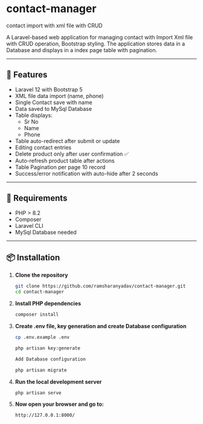 # contact-manager
contact import with xml file with CRUD

A Laravel-based web application for managing contact with Import Xml file with CRUD operation, Bootstrap styling. The application stores data in a Database and displays in a index page table with pagination.

---

## 🚀 Features

- Laravel 12 with Bootstrap 5
- XML file data import (name, phone)
- Single Contact save with name
- Data saved to MySql Database
- Table displays:
  - Sr No
  - Name
  - Phone
- Table auto-redirect after submit or update
- Editing contact entries
- Delete product only after user confirmation ✅
- Auto-refresh product table after actions
- Table Pagination per page 10 record
- Success/error notification with auto-hide after 2 seconds

---

## 🧱 Requirements

- PHP > 8.2
- Composer
- Laravel CLI
- MySql Database needed
---

## 📦 Installation

1. **Clone the repository**
   ```bash
   git clone https://github.com/ramsharanyadav/contact-manager.git
   cd contact-manager

2. **Install PHP dependencies**
    ```bash
    composer install

3. **Create .env file, key generation and create Database configuration**

    ```bash
    cp .env.example .env

    php artisan key:generate

    Add Database configuration

    php artisan migrate

4. **Run the local development server**
    ```bash
    php artisan serve

5. **Now open your browser and go to:**
    ```
    http://127.0.0.1:8000/
